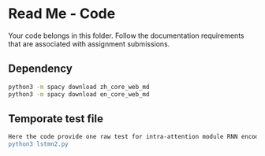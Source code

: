 # Read Me - Code
Your code belongs in this folder. Follow the documentation requirements that are associated with assignment submissions.

## Dependency
```bash
python3 -m spacy download zh_core_web_md
python3 -m spacy download en_core_web_md
```

## Temporate test file
```bash
Here the code provide one raw test for intra-attention module RNN encoder and decoder with convolutional module. Now don't support args
python3 lstmn2.py
```
